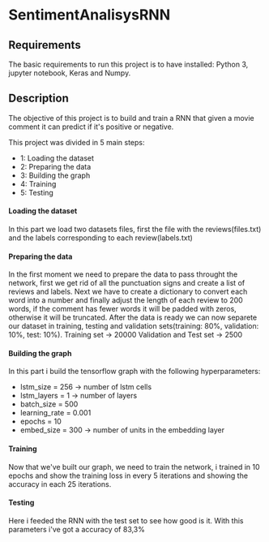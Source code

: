 # SentimentAnalisysRNN
## Requirements
The basic requirements to run this project is to have installed:
Python 3, jupyter notebook, Keras and Numpy.
 
## Description
The objective of this project is to build and train a RNN that given a
movie comment it can predict if it's positive or negative.

This project was divided in 5 main steps:
* 1: Loading the dataset
* 2: Preparing the data
* 3: Building the graph
* 4: Training
* 5: Testing

#### Loading the dataset
In this part we load two datasets files, first the file with the reviews(files.txt) and the labels
corresponding to each review(labels.txt)

#### Preparing the data
In the first moment we need to prepare the data to pass throught the network, first we get rid of
all the punctuation signs and create a list of reviews and labels. Next we have to create a dictionary to convert each word into a number and finally adjust the length of each review to 200 words, if the comment has fewer words it will be padded with zeros, otherwise it will be truncated. After the data is ready we can now separete our dataset in training, testing and validation sets(training: 80%, validation: 10%, test: 10%).
Training set -> 20000
Validation and Test set -> 2500

#### Building the graph
In this part i build the tensorflow graph with the following hyperparameters:
* lstm_size = 256  -> number of lstm cells
* lstm_layers = 1  -> number of layers
* batch_size = 500
* learning_rate = 0.001
* epochs = 10
* embed_size = 300 -> number of units in the embedding layer 

#### Training
Now that we've built our graph, we need to train the network, i trained in 10 epochs
and show the training loss in every 5 iterations and showing the accuracy in each 25 iterations.


#### Testing
Here i feeded the RNN with the test set to see how good is it. With this parameters
i've got a accuracy of 83,3%
